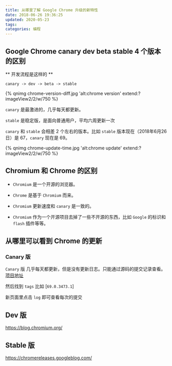 ```yaml
---
title: 从哪里了解 Google Chrome 升级的新特性
date: 2018-06-26 19:36:25
updated: 2020-05-23
tags:
categories: 编程
---
```


## Google Chrome canary dev beta stable 4 个版本的区别

** 开发流程是这样的 **

```
canary -> dev -> beta -> stable
```

{% qnimg chrome-version-diff.jpg 'alt:chrome version' extend:?imageView2/2/w/750 %}

`canary` 是最激进的，几乎每天都更新。

`stable` 是稳定版，是面向普通用户，平均六周更新一次

`canary` 和 `stable` 会相差 2 个左右的版本。比如 `stable` 版本现在（2018年6月26日）是 67，`canary` 现在是 69。

{% qnimg chrome-update-time.jpg 'alt:chrome update' extend:?imageView2/2/w/750 %}

## Chromium 和 Chrome 的区别

- `Chromium` 是一个开源的浏览器。 

- `Chrome` 是基于 `Chromium` 而来。

- `Chromium` 更新速度和 `canary` 是一致的。

- `Chromium` 作为一个开源项目去掉了一些不开源的东西，比如 `Google` 的标识和 `flash` 插件等等。 

## 从哪里可以看到 Chrome 的更新

### Canary 版

`Canary` 版 几乎每天都更新，但是没有更新日志。只能通过源码的提交记录查看。[项目地址](https://chromium.googlesource.com/chromium/src/)

然后找到 `tags` 比如 [`69.0.3473.1`]

新页面里点击 `log` 即可查看每次的提交

## Dev 版

https://blog.chromium.org/

## Stable 版

https://chromereleases.googleblog.com/


